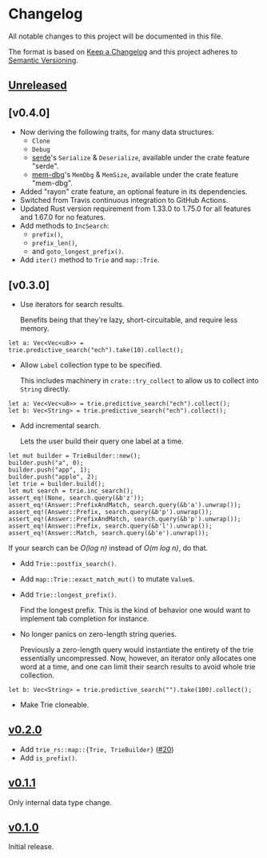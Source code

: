 # Changelog
All notable changes to this project will be documented in this file.

The format is based on [Keep a Changelog](http://keepachangelog.com/en/1.0.0/)
and this project adheres to [Semantic Versioning](http://semver.org/spec/v2.0.0.html).

## [Unreleased]

## [v0.4.0]
- Now deriving the following traits, for many data structures:
  - `Clone`
  - `Debug`
  - [serde](https://serde.rs)'s `Serialize` & `Deserialize`, available under the
    crate feature "serde".
  - [mem-dbg](https://github.com/zommiommy/mem_dbg-rs)'s `MemDbg` & `MemSize`,
    available under the crate feature "mem-dbg".
- Added "rayon" crate feature, an optional feature in its dependencies.
- Switched from Travis continuous integration to GitHub Actions.
- Updated Rust version requirement from 1.33.0 to 1.75.0 for all features and
  1.67.0 for no features.
- Add methods to `IncSearch`:
  - `prefix()`,
  - `prefix_len()`,
  - and `goto_longest_prefix()`.
- Add `iter()` method to `Trie` and `map::Trie`.

## [v0.3.0]
- Use iterators for search results.

  Benefits being that they're lazy, short-circuitable, and require less memory.

```
let a: Vec<Vec<u8>> = trie.predictive_search("ech").take(10).collect();
```

- Allow `Label` collection type to be specified.

  This includes machinery in `crate::try_collect` to allow us to collect into
  `String` directly.

```
let a: Vec<Vec<u8>> = trie.predictive_search("ech").collect();
let b: Vec<String> = trie.predictive_search("ech").collect();
```

- Add incremental search.

  Lets the user build their query one label at a time.
```
let mut builder = TrieBuilder::new();
builder.push("a", 0);
builder.push("app", 1);
builder.push("apple", 2);
let trie = builder.build();
let mut search = trie.inc_search();
assert_eq!(None, search.query(&b'z'));
assert_eq!(Answer::PrefixAndMatch, search.query(&b'a').unwrap());
assert_eq!(Answer::Prefix, search.query(&b'p').unwrap());
assert_eq!(Answer::PrefixAndMatch, search.query(&b'p').unwrap());
assert_eq!(Answer::Prefix, search.query(&b'l').unwrap());
assert_eq!(Answer::Match, search.query(&b'e').unwrap());
```
  
  If your search can be _O(log n)_ instead of _O(m log n)_, do that.

- Add `Trie::postfix_search()`.
- Add `map::Trie::exact_match_mut()` to mutate `Value`s.
- Add `Trie::longest_prefix()`.
  
  Find the longest prefix. This is the kind of behavior one would want to
  implement tab completion for instance.

- No longer panics on zero-length string queries.

  Previously a zero-length query would instantiate the entirety of the trie
  essentially uncompressed. Now, however, an iterator only allocates one word at
  a time, and one can limit their search results to avoid whole trie collection.
  
```
let b: Vec<String> = trie.predictive_search("").take(100).collect();
```
- Make Trie cloneable.

## [v0.2.0]

- Add `trie_rs::map::{Trie, TrieBuilder}` ([#20](https://github.com/laysakura/trie-rs/pull/20))
- Add `is_prefix()`.

## [v0.1.1]
Only internal data type change.

## [v0.1.0]
Initial release.

[Unreleased]: https://github.com/laysakura/trie-rs/compare/v0.2.0...HEAD
[v0.2.0]: <https://github.com/laysakura/trie-rs/compare/v0.1.1...v0.2.0>
[v0.1.1]: https://github.com/laysakura/trie-rs/compare/v0.1.0...v0.1.1
[v0.1.0]: https://github.com/laysakura/trie-rs/compare/699e53d...v0.1.0
